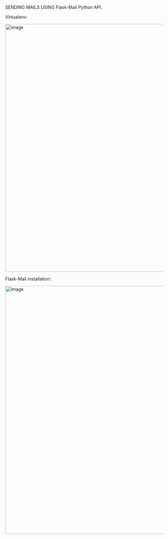 SENDING MAILS USING Flask-Mail Python API.


Virtualenv:

<img width="790" alt="image" src="https://user-images.githubusercontent.com/83458034/200122402-ee33e684-602e-4544-8c28-a9dc34e43518.png">

Flask-Mail installation:

<img width="791" alt="image" src="https://user-images.githubusercontent.com/83458034/200122471-3413d883-6e34-437d-bd3d-5b2510e8fa14.png">

